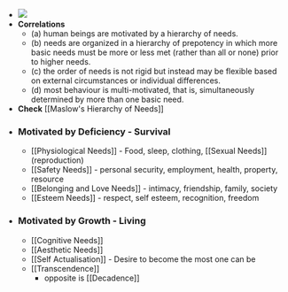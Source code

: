 - ![](https://firebasestorage.googleapis.com/v0/b/firescript-577a2.appspot.com/o/imgs%2Fapp%2Fsakthi%2F3Tbw1CsDW0.png?alt=media&token=7259ce7c-923d-4ec9-9910-d9ef91b5cf67)
- **Correlations**
    - (a) human beings are motivated by a hierarchy of needs.
    - (b) needs are organized in a hierarchy of prepotency in which more basic needs must be more or less met (rather than all or none) prior to higher needs.
    - (c) the order of needs is not rigid but instead may be flexible based on external circumstances or individual differences.
    - (d) most behaviour is multi-motivated, that is, simultaneously determined by more than one basic need.
- **Check** [[Maslow's Hierarchy of Needs]]
- ### Motivated by Deficiency - Survival
    - [[Physiological Needs]] - Food, sleep, clothing, [[Sexual Needs]] (reproduction)
    - [[Safety Needs]] - personal security, employment, health, property, resource
    - [[Belonging and Love Needs]] - intimacy, friendship, family, society
    - [[Esteem Needs]] - respect, self esteem, recognition, freedom
- ### Motivated by Growth - Living
    - [[Cognitive Needs]]
    - [[Aesthetic Needs]]
    - [[Self Actualisation]] -  Desire to become the most one can be
    - [[Transcendence]]
        - opposite is [[Decadence]]
